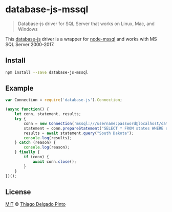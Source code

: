 # database-js-mssql

> Database-js driver for SQL Server that works on Linux, Mac, and Windows

This [database-js](https://github.com/mlaanderson/database-js) driver is a wrapper for [node-mssql](https://github.com/thiagodp/database-js-mssql.git) and works with MS SQL Server 2000-2017.

## Install

```bash
npm install --save database-js-mssql
```

## Example

```js
var Connection = require('database-js').Connection;

(async function() {
    let conn, statement, results;
    try {
        conn = new Connection('mssql:///username:password@localhost/database');
        statement = conn.prepareStatement("SELECT * FROM states WHERE state = ?");
        results = await statement.query("South Dakota");
        console.log(results);
    } catch (reason) {
        console.log(reason);
    } finally {
        if (conn) {
            await conn.close();
        }
    }
})();
```

## License

[MIT](LICENSE) © [Thiago Delgado Pinto](https://github.com/thiagodp)
